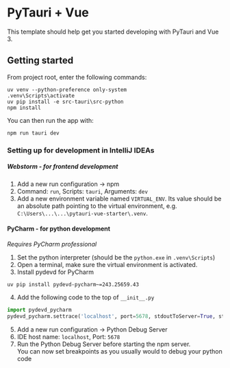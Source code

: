 # PyTauri + Vue

This template should help get you started developing with PyTauri and Vue 3.

## Getting started

From project root, enter the following commands:

```Command prompt
uv venv --python-preference only-system
.venv\Scripts\activate
uv pip install -e src-tauri\src-python
npm install
```

You can then run the app with:

```Command prompt
npm run tauri dev
```

### Setting up for development in IntelliJ IDEAs

##### Webstorm - for frontend development

1. Add a new run configuration -> npm
2. Command: `run`, Scripts: `tauri`, Arguments: `dev`
3. Add a new environment variable named `VIRTUAL_ENV`. Its value should be an absolute path pointing to the virtual
   environment, e.g. `C:\Users\...\...\pytauri-vue-starter\.venv`.

#### PyCharm - for python development

_Requires PyCharm professional_

1. Set the python interpreter (should be the `python.exe` in  `.venv\Scripts`)
2. Open a terminal, make sure the virtual environment is activated.
3. Install pydevd for PyCharm
```
uv pip install pydevd-pycharm~=243.25659.43
```
4. Add the following code to the top of `__init__.py`
```python
import pydevd_pycharm
pydevd_pycharm.settrace('localhost', port=5678, stdoutToServer=True, stderrToServer=True) 
```
5. Add a new run configuration -> Python Debug Server
6. IDE host name: `localhost`, Port: `5678`
7. Run the Python Debug Server before starting the npm server.  
You can now set breakpoints as you usually would to debug your python code
